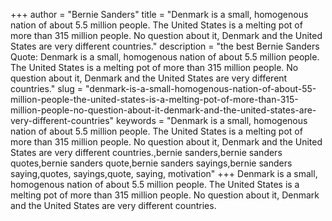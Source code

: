 +++
author = "Bernie Sanders"
title = "Denmark is a small, homogenous nation of about 5.5 million people. The United States is a melting pot of more than 315 million people. No question about it, Denmark and the United States are very different countries."
description = "the best Bernie Sanders Quote: Denmark is a small, homogenous nation of about 5.5 million people. The United States is a melting pot of more than 315 million people. No question about it, Denmark and the United States are very different countries."
slug = "denmark-is-a-small-homogenous-nation-of-about-55-million-people-the-united-states-is-a-melting-pot-of-more-than-315-million-people-no-question-about-it-denmark-and-the-united-states-are-very-different-countries"
keywords = "Denmark is a small, homogenous nation of about 5.5 million people. The United States is a melting pot of more than 315 million people. No question about it, Denmark and the United States are very different countries.,bernie sanders,bernie sanders quotes,bernie sanders quote,bernie sanders sayings,bernie sanders saying,quotes, sayings,quote, saying, motivation"
+++
Denmark is a small, homogenous nation of about 5.5 million people. The United States is a melting pot of more than 315 million people. No question about it, Denmark and the United States are very different countries.
